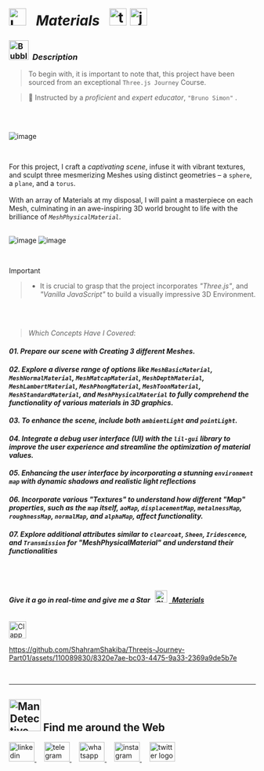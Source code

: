 # <img src="https://raw.githubusercontent.com/Tarikul-Islam-Anik/Telegram-Animated-Emojis/main/Objects/Laptop.webp" alt="Laptop" width="35" /> &nbsp; _Materials_ &nbsp; <img src="https://skillicons.dev/icons?i=threejs" height="35" alt="threejs logo"  />  <img src="https://skillicons.dev/icons?i=js" height="35" alt="javascript logo"  />

<!----------------------------------------- Description ---------------------------------------->
### <img src="https://raw.githubusercontent.com/Tarikul-Islam-Anik/Animated-Fluent-Emojis/master/Emojis/Symbols/Bubbles.png" alt="Bubbles" width="40" height="40" />&nbsp; _Description_

> To begin with, it is important to note that, this project have been sourced from an exceptional `Three.js Journey` Course. <br/>
 
> 👤 Instructed by a _proficient_ and _expert educator_, ` "Bruno Simon" ` .

 <br/><br/>

![image](https://github.com/ShahramShakiba/Threejs-Journey-Part01/assets/110089830/d907c79e-5fc4-4082-b68d-384edf304ca1)

<br/>

For this project, I craft a _captivating scene_, infuse it with vibrant textures, and sculpt three mesmerizing Meshes using distinct geometries – a `sphere`, a `plane`, and a `torus`. <br/><br/>
With an array of Materials at my disposal, I will paint a masterpiece on each Mesh, culminating in an awe-inspiring 3D world brought to life with the brilliance of _`MeshPhysicalMaterial`_.
<br/> <br/> 

![image](https://github.com/ShahramShakiba/Threejs-Journey-Part01/assets/110089830/cf123afd-7707-4322-95ce-e963648e7ea7)
![image](https://github.com/ShahramShakiba/Threejs-Journey-Part01/assets/110089830/bff448ec-845f-4712-a173-10b2462bfb25)

<br/>

> [!IMPORTANT]
>> - It is crucial to grasp that the project incorporates _"Three.js"_, and _"Vanilla JavaScript"_ to build a visually impressive 3D Environment.


<br/><br/>

> _Which Concepts Have I Covered_: <br/>

_<h4>01. Prepare our scene with Creating 3 different Meshes.</h4>_
_<h4>02. Explore a diverse range of options like `MeshBasicMaterial`, `MeshNormalMaterial`, `MeshMatcapMaterial`, `MeshDepthMaterial`, `MeshLambertMaterial`, `MeshPhongMaterial`, `MeshToonMaterial`, `MeshStandardMaterial`, and `MeshPhysicalMaterial` to fully comprehend the functionality of various materials in 3D graphics.</h4>_ 
_<h4>03. To enhance the scene, include both `ambientLight` and `pointLight`.</h4>_
_<h4>04. Integrate a debug user interface (UI) with the ` lil-gui ` library to improve the user experience and streamline the optimization of material values.<h4/>_
_<h4>05. Enhancing the user interface by incorporating a stunning ` environment map ` with dynamic shadows and realistic light reflections</h4>_
_<h4>06. Incorporate various "Textures" to understand how different "Map" properties, such as the `map` itself, `aoMap`, `displacementMap`, `metalnessMap`, `roughnessMap`, `normalMap`, and `alphaMap`, affect functionality.</h4>_
_<h4>07. Explore additional attributes similar to `clearcoat`, `Sheen`, `Iridescence`, and `Transmission` for "MeshPhysicalMaterial" and understand their functionalities</h4>_
 
<br/><br/>

<!-------- try it live -------->
#### _Give it a go in real-time and give me a Star_ &nbsp; <img src="https://raw.githubusercontent.com/Tarikul-Islam-Anik/Animated-Fluent-Emojis/master/Emojis/Travel%20and%20places/Glowing%20Star.png" alt="Glowing Star" width="25"  /> <a href="https://material-shahramshakiba.netlify.app/" target="_blank"> &nbsp; _Materials_ </a> 

<br/>

<!--------- Video --------->
<img src="https://raw.githubusercontent.com/Tarikul-Islam-Anik/Telegram-Animated-Emojis/main/Objects/Clapper%20Board.webp" alt="Clapper Board" width="35" />

https://github.com/ShahramShakiba/Threejs-Journey-Part01/assets/110089830/8320e7ae-bc03-4475-9a33-2369a9de5b7e

  <br/> 

***

<!--======================= Social Media ===========================-->
 ## <img src="https://raw.githubusercontent.com/Tarikul-Islam-Anik/Animated-Fluent-Emojis/master/Emojis/People%20with%20professions/Man%20Detective%20Light%20Skin%20Tone.png" alt="Man Detective Light Skin Tone" width="65" /> Find me around the Web  
<a href="https://www.linkedin.com/in/shahramshakiba/" target="_blank">
    <img src="https://raw.githubusercontent.com/maurodesouza/profile-readme-generator/master/src/assets/icons/social/linkedin/default.svg" width="52" height="40" alt="linkedin logo"  />
  </a> &nbsp;&nbsp;&nbsp;
  <a href="https://t.me/ShahramShakibaa" target="_blank">
    <img src="https://raw.githubusercontent.com/maurodesouza/profile-readme-generator/master/src/assets/icons/social/telegram/default.svg" width="52" height="40" alt="telegram logo"  />
  </a> &nbsp;&nbsp;&nbsp;
  <a href="https://wa.me/message/LM2IMM3ABZ7ZM1" target="_blank">
    <img src="https://raw.githubusercontent.com/maurodesouza/profile-readme-generator/master/src/assets/icons/social/whatsapp/default.svg" width="52" height="40" alt="whatsapp logo"  />
  </a> &nbsp;&nbsp;&nbsp;
  <a href="https://instagram.com/shahram.shakibaa?igshid=MzNlNGNkZWQ4Mg==" target="_blank">
    <img src="https://raw.githubusercontent.com/maurodesouza/profile-readme-generator/master/src/assets/icons/social/instagram/default.svg" width="52" height="40" alt="instagram logo"  />
  </a> &nbsp;&nbsp;&nbsp;
  <a href="https://twitter.com/ShahramShakibaa" target="_blank">
    <img src="https://raw.githubusercontent.com/maurodesouza/profile-readme-generator/master/src/assets/icons/social/twitter/default.svg" width="52" height="40" alt="twitter logo"  />
  </a>
